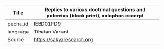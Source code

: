 |Title | Replies to various doctrinal questions and polemics (block print), colophon excerpt 
| --- | --- 
|pecha_id | IEBD01FD9
|language | Tibetan Variant
|Source | https://sakyaresearch.org